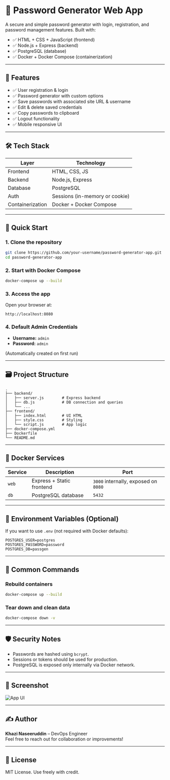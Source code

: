 # 🔐 Password Generator Web App

A secure and simple password generator with login, registration, and password management features. Built with:

- ✅ HTML + CSS + JavaScript (frontend)
- ✅ Node.js + Express (backend)
- ✅ PostgreSQL (database)
- ✅ Docker + Docker Compose (containerization)

---

## 🚀 Features

- ✅ User registration & login
- ✅ Password generator with custom options
- ✅ Save passwords with associated site URL & username
- ✅ Edit & delete saved credentials
- ✅ Copy passwords to clipboard
- ✅ Logout functionality
- ✅ Mobile responsive UI

---

## 🛠️ Tech Stack

| Layer        | Technology        |
|--------------|------------------|
| Frontend     | HTML, CSS, JS    |
| Backend      | Node.js, Express |
| Database     | PostgreSQL       |
| Auth         | Sessions (in-memory or cookie) |
| Containerization | Docker + Docker Compose |

---

## 🧪 Quick Start

### 1. Clone the repository

```bash
git clone https://github.com/your-username/password-generator-app.git
cd password-generator-app
```

### 2. Start with Docker Compose

```bash
docker-compose up --build
```

### 3. Access the app

Open your browser at:

```
http://localhost:8080
```

### 4. Default Admin Credentials

- **Username:** `admin`
- **Password:** `admin`

(Automatically created on first run)

---

## 🗃️ Project Structure

```
.
├── backend/
│   ├── server.js        # Express backend
│   ├── db.js            # DB connection and queries
│   └── ...              
├── frontend/
│   ├── index.html       # UI HTML
│   ├── style.css        # Styling
│   └── script.js        # App logic
├── docker-compose.yml
├── Dockerfile
└── README.md
```

---

## 🐳 Docker Services

| Service | Description        | Port    |
|---------|--------------------|---------|
| `web`   | Express + Static frontend | `3000` internally, exposed on `8080` |
| `db`    | PostgreSQL database | `5432` |

---

## 🧾 Environment Variables (Optional)

If you want to use `.env` (not required with Docker defaults):

```env
POSTGRES_USER=postgres
POSTGRES_PASSWORD=password
POSTGRES_DB=passgen
```

---

## 🧹 Common Commands

### Rebuild containers
```bash
docker-compose up --build
```

### Tear down and clean data
```bash
docker-compose down -v
```

---

## 🛡️ Security Notes

- Passwords are hashed using `bcrypt`.
- Sessions or tokens should be used for production.
- PostgreSQL is exposed only internally via Docker network.

---

## 📸 Screenshot

![App UI](./screenshots/ui.png)

---

## ✍️ Author

**Khazi Naseeruddin** – DevOps Engineer  
Feel free to reach out for collaboration or improvements!

---

## 📄 License

MIT License. Use freely with credit.
